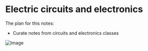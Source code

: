 # Electric circuits and electronics 

The plan for this notes:
- Curate notes from circuits and electronics classes

![Image](https://www.researchgate.net/profile/Ashraf_Bani_Ahmad/publication/323690120/figure/fig1/AS:608436005904384@1522073856327/Circuit-diagram-of-proposed-single-stage-AC-DC-converter-with-PFC-and-hybrid-full-bridge.png)


